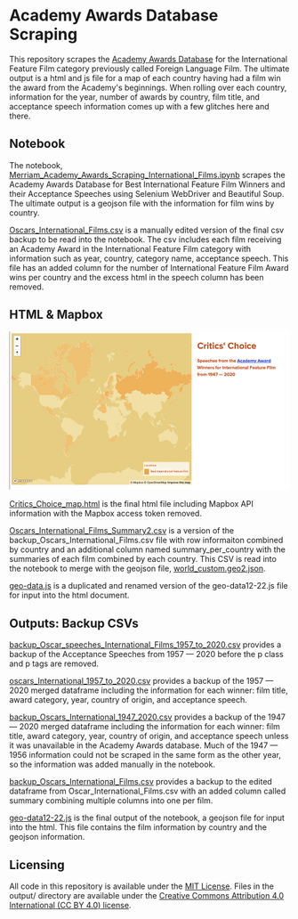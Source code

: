 # Academy Awards Database Scraping

This repository scrapes the [Academy Awards Database](https://awardsdatabase.oscars.org/search/) for the International Feature Film category previously called Foreign Language Film. The ultimate output is a html and js file for a map of each country having had a film win the award from the Academy's beginnings. When rolling over each country, information for the year, number of awards by country, film title, and acceptance speech information comes up with a few glitches here and there. 

## Notebook

The notebook, [Merriam_Academy_Awards_Scraping_International_Films.ipynb](Merriam_Academy_Awards_Scraping_International_Films.ipynb)
 scrapes the Academy Awards Database for Best International Feature Film Winners and their Acceptance Speeches using Selenium WebDriver and Beautiful Soup. The ultimate output is a geojson file with the information for film wins by country.
 


[Oscars_International_Films.csv](Oscars_International_Films.csv) is a manually edited version of the final csv backup to be read into the notebook. The csv includes each film receiving an Academy Award in the International Feature Film category with information such as year, country, category name, acceptance speech. This file has an added column for the number of International Feature Film Award wins per country and the excess html in the speech column has been removed.


## HTML & Mapbox

![Critics'_Choice_mapbox_screenshot.png](html+mapbox/Critics'_Choice_mapbox_screenshot.png)

[Critics_Choice_map.html](html+mapbox/Critics_Choice_map.html) is the final html file including Mapbox API information with the Mapbox access token removed.

[Oscars_International_Films_Summary2.csv](html+mapbox/Oscars_International_Films_Summary2.csv) is a version of the backup_Oscars_International_Films.csv file with row informaiton combined by country and an additional column named summary_per_country with the summaries of each film combined by each country. This CSV is read into the notebook to merge with the geojson file, [world_custom.geo2.json](html+mapbox/world_custom.geo2.json).

[geo-data.js](html+mapbox/geo-data.js) is a duplicated and renamed version of the geo-data12-22.js file for input into the html document. 


## Outputs: Backup CSVs
 
[backup_Oscar_speeches_International_Films_1957_to_2020.csv](outputs-backup-csvs/backup_Oscar_speeches_International_Films_1957_to_2020.csv) provides a backup of the Acceptance Speeches from 1957 — 2020 before the p class and p tags are removed. 
 
[oscars_International_1957_to_2020.csv](outputs-backup-csvs/oscars_International_1957_to_2020.csv) provides a backup of the 1957 — 2020 merged dataframe including the information for each winner: film title, award category, year, country of origin, and acceptance speech.
 
[backup_Oscars_International_1947_2020.csv](outputs-backup-csvs/backup_Oscars_International_1947_2020.csv) provides a backup of the 1947 — 2020 merged dataframe including the information for each winner: film title, award category, year, country of origin, and acceptance speech unless it was unavailable in the Academy Awards database. Much of the 1947 — 1956 information could not be scraped in the same form as the other year, so the information was added manually in the notebook. 

[backup_Oscars_International_Films.csv](outputs-backup-csvs/backup_Oscars_International_Films.csv) provides a backup to the edited dataframe from Oscar_International_Films.csv with an added column called summary combining multiple columns into one per film. 

[geo-data12-22.js](outputs-backup-csvs/geo-data12-22.js) is the final output of the notebook, a geojson file for input into the html. This file contains the film information by country and the geojson information.


## Licensing
All code in this repository is available under the [MIT License](https://opensource.org/licenses/MIT). Files in the output/ directory are available under the [Creative Commons Attribution 4.0 International (CC BY 4.0) license](https://creativecommons.org/licenses/by/4.0/).



